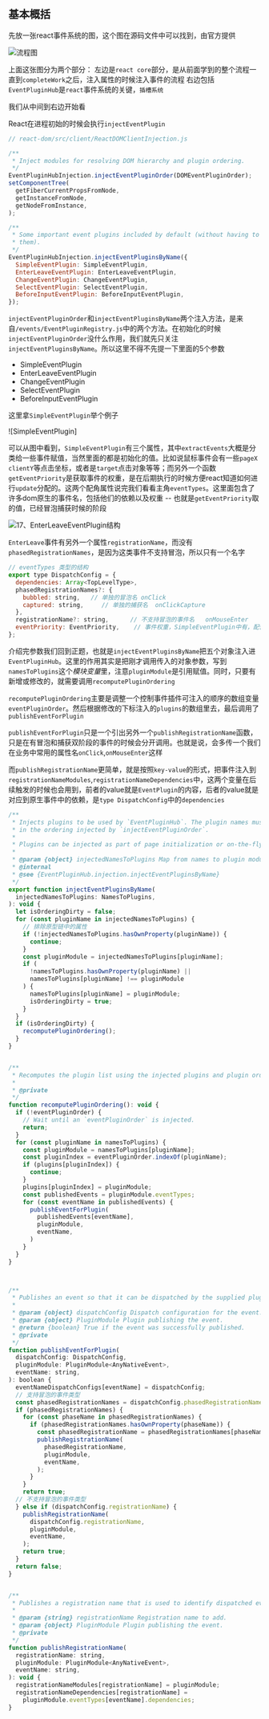 ## 基本概括

先放一张react事件系统的图，这个图在源码文件中可以找到，由官方提供

![流程图](./image/16、react事件机制流程图.png)

上面这张图分为两个部分：
左边是`react core`部分，是从前面学到的整个流程一直到`completeWork`之后，注入属性的时候注入事件的流程
右边包括`EventPluginHub`是`react`事件系统的关键，`插槽系统`

我们从中间到右边开始看

React在进程初始的时候会执行`injectEventPlugin`

```js
// react-dom/src/client/ReactDOMClientInjection.js

/**
 * Inject modules for resolving DOM hierarchy and plugin ordering.
 */
EventPluginHubInjection.injectEventPluginOrder(DOMEventPluginOrder);
setComponentTree(
  getFiberCurrentPropsFromNode,
  getInstanceFromNode,
  getNodeFromInstance,
);

/**
 * Some important event plugins included by default (without having to require
 * them).
 */
EventPluginHubInjection.injectEventPluginsByName({
  SimpleEventPlugin: SimpleEventPlugin,
  EnterLeaveEventPlugin: EnterLeaveEventPlugin,
  ChangeEventPlugin: ChangeEventPlugin,
  SelectEventPlugin: SelectEventPlugin,
  BeforeInputEventPlugin: BeforeInputEventPlugin,
});
```

`injectEventPluginOrder`和`injectEventPluginsByName`两个注入方法，是来自`/events/EventPluginRegistry.js`中的两个方法。在初始化的时候`injectEventPluginOrder`没什么作用，我们就先只关注`injectEventPluginsByName`。所以这里不得不先提一下里面的5个参数

* SimpleEventPlugin
* EnterLeaveEventPlugin
* ChangeEventPlugin
* SelectEventPlugin
* BeforeInputEventPlugin

这里拿`SimpleEventPlugin`举个例子

![SimpleEventPlugin]

可以从图中看到，`SimpleEventPlugin`有三个属性，其中`extractEvents`大概是分类给一些事件赋值，当然里面的都是初始化的值。比如说鼠标事件会有一些`pageX clientY`等点击坐标，或者是`target`点击对象等等；而另外一个函数`getEventPriority`是获取事件的权重，是在后期执行的时候方便react知道如何进行`update`分配的。这两个配角属性说完我们看看主角`eventTypes`。这里面包含了许多dom原生的事件名，包括他们的依赖以及权重 -- 也就是`getEventPriority`取的值，已经冒泡捕获时候的阶段

![17、EnterLeaveEventPlugin结构](./image/17、EnterLeaveEventPlugin结构.png)

`EnterLeave`事件有另外一个属性`registrationName`，而没有`phasedRegistrationNames`，是因为这类事件不支持冒泡，所以只有一个名字

```js
// eventTypes 类型的结构
export type DispatchConfig = {
  dependencies: Array<TopLevelType>,
  phasedRegistrationNames?: {   
    bubbled: string,   // 单独的冒泡名 onClick
    captured: string,     // 单独的捕获名  onClickCapture
  },
  registrationName?: string,      // 不支持冒泡的事件名   onMouseEnter
  eventPriority: EventPriority,    // 事件权重，SimpleEventPlugin中有，配合getEventPriority使用
};

```


介绍完参数我们回到正题，也就是`injectEventPluginsByName`把五个对象注入进`EventPluginHub`。这里的作用其实是把刚才调用传入的对象参数，写到`namesToPlugins`这个*模块变量*里，注意`pluginModule`是引用赋值。同时，只要有新增或修改的，就需要调用`recomputePluginOrdering`

`recomputePluginOrdering`主要是调整一个控制事件插件可注入的顺序的数组变量`eventPluginOrder`。然后根据修改的下标注入的`plugins`的数组里去，最后调用了`publishEventForPlugin`

`publishEventForPlugin`只是一个引出另外一个`publishRegistrationName`函数，只是在有冒泡和捕获双阶段的事件的时候会分开调用。也就是说，会多传一个我们在业务中常用的属性名`onClick`,`onMouseEnter`这样

而`publishRegistrationName`更简单，就是按照`key-value`的形式，把事件注入到`registrationNameModules`,`registrationNameDependencies`中，这两个变量在后续触发的时候也会用到，前者的value就是`EventPlugin`的内容，后者的value就是对应到原生事件中的依赖，是`type DispatchConfig`中的`dependencies`

```js
/**
 * Injects plugins to be used by `EventPluginHub`. The plugin names must be
 * in the ordering injected by `injectEventPluginOrder`.
 *
 * Plugins can be injected as part of page initialization or on-the-fly.
 *
 * @param {object} injectedNamesToPlugins Map from names to plugin modules.
 * @internal
 * @see {EventPluginHub.injection.injectEventPluginsByName}
 */
export function injectEventPluginsByName(
  injectedNamesToPlugins: NamesToPlugins,
): void {
  let isOrderingDirty = false;
  for (const pluginName in injectedNamesToPlugins) {
    // 排除原型链中的属性
    if (!injectedNamesToPlugins.hasOwnProperty(pluginName)) {
      continue;
    }
    const pluginModule = injectedNamesToPlugins[pluginName];
    if (
      !namesToPlugins.hasOwnProperty(pluginName) ||
      namesToPlugins[pluginName] !== pluginModule
    ) {
      namesToPlugins[pluginName] = pluginModule;
      isOrderingDirty = true;
    }
  }
  if (isOrderingDirty) {
    recomputePluginOrdering();
  }
}


/**
 * Recomputes the plugin list using the injected plugins and plugin ordering.
 *
 * @private
 */
function recomputePluginOrdering(): void {
  if (!eventPluginOrder) {
    // Wait until an `eventPluginOrder` is injected.
    return;
  }
  for (const pluginName in namesToPlugins) {
    const pluginModule = namesToPlugins[pluginName];
    const pluginIndex = eventPluginOrder.indexOf(pluginName);
    if (plugins[pluginIndex]) {
      continue;
    }
    plugins[pluginIndex] = pluginModule;
    const publishedEvents = pluginModule.eventTypes;
    for (const eventName in publishedEvents) {
      publishEventForPlugin(
        publishedEvents[eventName],
        pluginModule,
        eventName,
      )
    }
  }
}



/**
 * Publishes an event so that it can be dispatched by the supplied plugin.
 *
 * @param {object} dispatchConfig Dispatch configuration for the event.
 * @param {object} PluginModule Plugin publishing the event.
 * @return {boolean} True if the event was successfully published.
 * @private
 */
function publishEventForPlugin(
  dispatchConfig: DispatchConfig,
  pluginModule: PluginModule<AnyNativeEvent>,
  eventName: string,
): boolean {
  eventNameDispatchConfigs[eventName] = dispatchConfig;
  // 支持冒泡的事件类型
  const phasedRegistrationNames = dispatchConfig.phasedRegistrationNames;
  if (phasedRegistrationNames) {
    for (const phaseName in phasedRegistrationNames) {
      if (phasedRegistrationNames.hasOwnProperty(phaseName)) {
        const phasedRegistrationName = phasedRegistrationNames[phaseName];
        publishRegistrationName(
          phasedRegistrationName,
          pluginModule,
          eventName,
        );
      }
    }
    return true;
  // 不支持冒泡的事件类型
  } else if (dispatchConfig.registrationName) {
    publishRegistrationName(
      dispatchConfig.registrationName,
      pluginModule,
      eventName,
    );
    return true;
  }
  return false;
}


/**
 * Publishes a registration name that is used to identify dispatched events.
 *
 * @param {string} registrationName Registration name to add.
 * @param {object} PluginModule Plugin publishing the event.
 * @private
 */
function publishRegistrationName(
  registrationName: string,
  pluginModule: PluginModule<AnyNativeEvent>,
  eventName: string,
): void {
  registrationNameModules[registrationName] = pluginModule;
  registrationNameDependencies[registrationName] =
    pluginModule.eventTypes[eventName].dependencies;
}

```